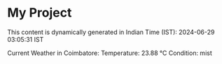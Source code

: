 # My Project

This content is dynamically generated in Indian Time (IST): 2024-06-29 03:05:31 IST


Current Weather in Coimbatore:
Temperature: 23.88 °C
Condition: mist
